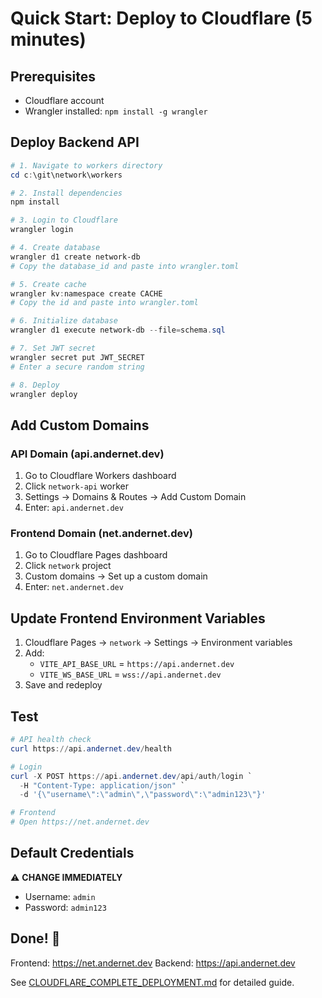# Quick Start: Deploy to Cloudflare (5 minutes)

## Prerequisites

- Cloudflare account
- Wrangler installed: `npm install -g wrangler`

## Deploy Backend API

```powershell
# 1. Navigate to workers directory
cd c:\git\network\workers

# 2. Install dependencies
npm install

# 3. Login to Cloudflare
wrangler login

# 4. Create database
wrangler d1 create network-db
# Copy the database_id and paste into wrangler.toml

# 5. Create cache
wrangler kv:namespace create CACHE
# Copy the id and paste into wrangler.toml

# 6. Initialize database
wrangler d1 execute network-db --file=schema.sql

# 7. Set JWT secret
wrangler secret put JWT_SECRET
# Enter a secure random string

# 8. Deploy
wrangler deploy
```

## Add Custom Domains

### API Domain (api.andernet.dev)

1. Go to Cloudflare Workers dashboard
2. Click `network-api` worker
3. Settings → Domains & Routes → Add Custom Domain
4. Enter: `api.andernet.dev`

### Frontend Domain (net.andernet.dev)

1. Go to Cloudflare Pages dashboard
2. Click `network` project  
3. Custom domains → Set up a custom domain
4. Enter: `net.andernet.dev`

## Update Frontend Environment Variables

1. Cloudflare Pages → `network` → Settings → Environment variables
2. Add:
   - `VITE_API_BASE_URL` = `https://api.andernet.dev`
   - `VITE_WS_BASE_URL` = `wss://api.andernet.dev`
3. Save and redeploy

## Test

```powershell
# API health check
curl https://api.andernet.dev/health

# Login
curl -X POST https://api.andernet.dev/api/auth/login `
  -H "Content-Type: application/json" `
  -d '{\"username\":\"admin\",\"password\":\"admin123\"}'

# Frontend
# Open https://net.andernet.dev
```

## Default Credentials

⚠️ **CHANGE IMMEDIATELY**
- Username: `admin`
- Password: `admin123`

## Done! 🎉

Frontend: https://net.andernet.dev
Backend: https://api.andernet.dev

See [CLOUDFLARE_COMPLETE_DEPLOYMENT.md](./CLOUDFLARE_COMPLETE_DEPLOYMENT.md) for detailed guide.
